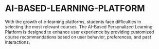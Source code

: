 # AI-BASED-LEARNING-PLATFORM
With the growth of e-learning platforms, students face difficulties in selecting the most relevant courses. The AI-Based Personalized Learning Platform is designed to enhance user experience by providing customized course recommendations based on user behavior, preferences, and past interactions.
